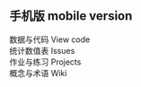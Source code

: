 ## 手机版 mobile version                     
数据与代码 View code                      
统计数值表 Issues                    
作业与练习 Projects                     
概念与术语 Wiki                   
